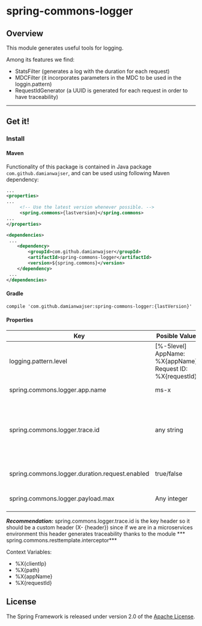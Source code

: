 # spring-commons-logger

## Overview

This module generates useful tools for logging.

Among its features we find:

- StatsFilter (generates a log with the duration for each request)
- MDCFilter (it incorporates parameters in the MDC to be used in the loggin.pattern)
- RequestIdGenerator (a UUID is generated for each request in order to have traceability)

-----

## Get it!

### Install

#### Maven

Functionality of this package is contained in Java package `com.github.damianwajser`, and can be used using following
Maven dependency:

```xml
...
<properties>
...
     <!-- Use the latest version whenever possible. -->
     <spring.commons>{lastversion}</spring.commons>
...
</properties>

<dependencies>
 ...
    <dependency>
        <groupId>com.github.damianwajser</groupId>
        <artifactId>spring-commons-logger</artifactId>
        <version>${spring.commons}</version>
    </dependency>
 ...
</dependencies>
 ```

#### Gradle

 ```xml
 compile 'com.github.damianwajser:spring-commons-logger:{lastVersion}'
 ```

#### Properties

| Key | Posible Value | Reference | Default Value |
|--|--|--|-- |
| logging.pattern.level | [%-5level] AppName: %X{appName} Request ID: %X{requestId} | log pattern | Empty |
| spring.commons.logger.app.name | ms-x | the name of microservice | ${spring.commons.app.name} |
| spring.commons.logger.trace.id | any string | Header key from get the request Id if is empty generate a new UUID to replace RequestId | X-Trace-Id
| spring.commons.logger.duration.request.enabled | true/false | For each request log the duration. | false
| spring.commons.logger.payload.max | Any integer | size of the max payload in the log | 16000

***Recommendation:*** spring.commons.logger.trace.id is the key header so it should be a custom header (X- {header})
since if we are in a microservices environment this header generates traceability thanks to the module ***
spring.commons.resttemplate.interceptor***

Context Variables:

* %X{clientIp}
* %X{path}
* %X{appName}
* %X{requestId}

## License

The Spring Framework is released under version 2.0 of the [Apache License](http://www.apache.org/licenses/LICENSE-2.0).
